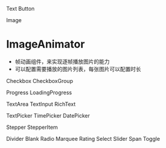 Text
Button

Image
# ImageAnimator
- 帧动画组件，来实现逐帧播放图片的能力
- 可以配置需要播放的图片列表，每张图片可以配置时长


Checkbox
CheckboxGroup

Progress
LoadingProgress

TextArea
TextInput
RichText

TextPicker
TimePicker
DatePicker

Stepper
StepperItem

Divider
Blank
Radio
Marquee
Rating
Select
Slider
Span
Toggle
